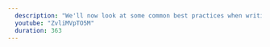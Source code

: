 ```yaml
---
  description: "We'll now look at some common best practices when writing JAX-RS client code."
  youtube: "ZvliMVpTO5M"
  duration: 363
---
```

